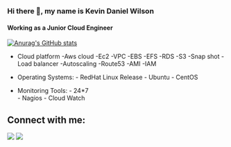 ### Hi there 👋, my name is Kevin Daniel Wilson 
####  Working as a Junior Cloud Engineer


[![Anurag's GitHub stats](https://github-readme-stats.vercel.app/api?username=kevindw1234)](https://github.com/anuraghazra/github-readme-stats)


- Cloud platform
        -Aws cloud
          -Ec2
          -VPC
          -EBS
          -EFS
          -RDS
          -S3
          -Snap shot
          -Load balancer
          -Autoscaling
          -Route53
          -AMI
          -IAM
      

-  Operating Systems:
        - RedHat Linux Release
        - Ubuntu
        - CentOS
 -  Monitoring Tools:
        - 24*7  
        - Nagios
        - Cloud Watch

## Connect with me:

<p align="left">

<a href = "https://www.linkedin.com/in/kevindw98/"><img src="https://img.icons8.com/fluent/48/000000/linkedin.png"/></a>
<a href = "https://www.instagram.com/kevin_danile_wilson/"><img src="https://img.icons8.com/fluent/48/000000/instagram-new.png"/></a>

</p>
